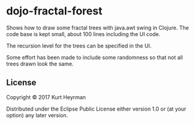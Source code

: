 # dojo-fractal-forest

Shows how to draw some fractal trees with java.awt swing in Clojure.
The code base is kept small, about 100 lines including the UI code.

The recursion level for the trees can be specified in the UI.

Some effort has been made to include some randomness so that not all
trees drawn look the same.

## License

Copyright © 2017 Kurt Heyrman

Distributed under the Eclipse Public License either version 1.0 or (at
your option) any later version.
